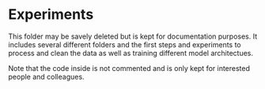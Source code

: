 # Experiments 
This folder may be savely deleted but is kept for documentation purposes. 
It includes several different folders and the first steps and experiments to process and clean the data as well as training different model architectues.

Note that the code inside is not commented and is only kept for interested people and colleagues. 